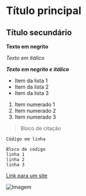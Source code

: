 # Título principal

## Título secundário

**Texto em negrito**

*Texto em itálico*

***Texto em negrito e itálico***

- Item da lista 1
- Item da lista 2
- Item da lista 3

1. Item numerado 1
2. Item numerado 2
3. Item numerado 3

> Bloco de citação

`Código em linha`

```
Bloco de código
linha 1
linha 2
linha 3
````

[Link para um site](https://exemplo.com)

![Imagem]()